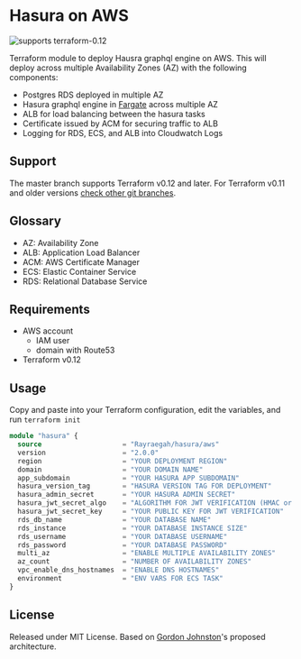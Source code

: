 # Hasura on AWS

![supports terraform-0.12][terraform-0.12-badge]

Terraform module to deploy Hausra graphql engine on AWS. This will deploy
across multiple Availability Zones (AZ) with the following components:

- Postgres RDS deployed in multiple AZ
- Hasura graphql engine in [Fargate](https://aws.amazon.com/fargate/) across multiple AZ
- ALB for load balancing between the hasura tasks
- Certificate issued by ACM for securing traffic to ALB
- Logging for RDS, ECS, and ALB into Cloudwatch Logs

## Support

The master branch supports Terraform v0.12 and later. For Terraform v0.11 and older versions [check other git branches](https://github.com/Rayraegah/hasura-aws/tree/terraform-0.11).

## Glossary

- AZ: Availability Zone
- ALB: Application Load Balancer
- ACM: AWS Certificate Manager
- ECS: Elastic Container Service
- RDS: Relational Database Service

## Requirements

- AWS account
  - IAM user
  - domain with Route53
- Terraform v0.12

## Usage

Copy and paste into your Terraform configuration, edit the variables, and run `terraform init`

```terraform
module "hasura" {
  source                    = "Rayraegah/hasura/aws"
  version                   = "2.0.0"
  region                    = "YOUR DEPLOYMENT REGION"
  domain                    = "YOUR DOMAIN NAME"
  app_subdomain             = "YOUR HASURA APP SUBDOMAIN"
  hasura_version_tag        = "HASURA VERSION TAG FOR DEPLOYMENT"
  hasura_admin_secret       = "YOUR HASURA ADMIN SECRET"
  hasura_jwt_secret_algo    = "ALGORITHM FOR JWT VERIFICATION (HMAC or RS256)"
  hasura_jwt_secret_key     = "YOUR PUBLIC KEY FOR JWT VERIFICATION"
  rds_db_name               = "YOUR DATABASE NAME"
  rds_instance              = "YOUR DATABASE INSTANCE SIZE"
  rds_username              = "YOUR DATABASE USERNAME"
  rds_password              = "YOUR DATABASE PASSWORD"
  multi_az                  = "ENABLE MULTIPLE AVAILABILITY ZONES"
  az_count                  = "NUMBER OF AVAILABILITY ZONES"
  vpc_enable_dns_hostnames  = "ENABLE DNS HOSTNAMES"
  environment               = "ENV VARS FOR ECS TASK"
}
```

## License

Released under MIT License. Based on [Gordon Johnston](https://github.com/elgordino)'s proposed architecture.

[terraform-0.12-badge]: https://img.shields.io/badge/terraform-0.12-brightgreen.svg
